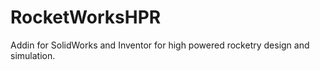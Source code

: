 # RocketWorksHPR
Addin for SolidWorks and Inventor for high powered rocketry design and simulation.
